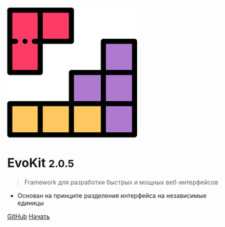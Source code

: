 <!-- _coverpage.md -->

![logo](_media/logo.svg)

# EvoKit <small>2.0.5</small>

> Framework для разработки быстрых и мощных веб-интерфейсов

* Основан на принципе разделения интерфейса на независимые единицы

[GitHub](https://github.com/docccdev/evokit)
[Начать](#evokit)
